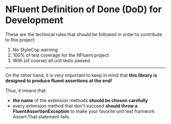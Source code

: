 NFluent Definition of Done (DoD) for Development
==================================

These are the technical rules that should be followed in order to contribute to this project:

1. No StyleCop warning
2. 100% of test coverage for the NFluent project
3. With (of course) all unit tests passed 

- - - 

On the other hand, it is very important to keep in mind that __this library is designed to produce fluent assertions at the end!__ 

Thus, it means that:
+ __the name__ of the extension methods __should be chosen carefully__
+ every extension method that don't succeed __should throw a FluentAssertionException__ to make your favorite unit test framwork Assert.That statement fails.


